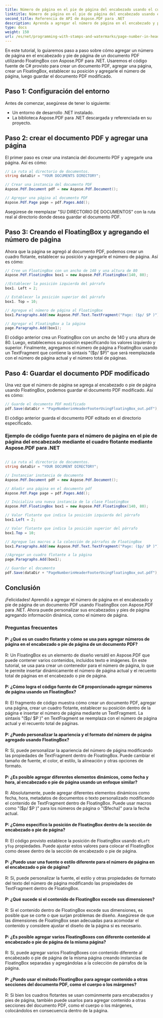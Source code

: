 ```yaml
---
title: Número de página en el pie de página del encabezado usando el cuadro flotante
linktitle: Número de página en el pie de página del encabezado usando el cuadro flotante
second_title: Referencia de API de Aspose.PDF para .NET
description: Aprenda a agregar el número de página en el encabezado y pie de página de un documento PDF con Aspose.PDF para .NET.
type: docs
weight: 150
url: /es/net/programming-with-stamps-and-watermarks/page-number-in-header-footer-using-floating-box/
---
```

En este tutorial, lo guiaremos paso a paso sobre cómo agregar un número de página en el encabezado y pie de página de un documento PDF utilizando FloatingBox con Aspose.PDF para .NET. Usaremos el código fuente de C# provisto para crear un documento PDF, agregar una página, crear un FloatingBox, establecer su posición y agregarle el número de página, luego guardar el documento PDF modificado.

## Paso 1: Configuración del entorno

Antes de comenzar, asegúrese de tener lo siguiente:

- Un entorno de desarrollo .NET instalado.
- La biblioteca Aspose.PDF para .NET descargada y referenciada en su proyecto.

## Paso 2: crear el documento PDF y agregar una página

El primer paso es crear una instancia del documento PDF y agregarle una página. Así es cómo:

```csharp
// La ruta al directorio de documentos.
string dataDir = "YOUR DOCUMENTS DIRECTORY";

// Crear una instancia del documento PDF
Aspose.Pdf.Document pdf = new Aspose.Pdf.Document();

// Agregar una página al documento PDF
Aspose.Pdf.Page page = pdf.Pages.Add();
```

Asegúrese de reemplazar "SU DIRECTORIO DE DOCUMENTOS" con la ruta real al directorio donde desea guardar el documento PDF.

## Paso 3: Creando el FloatingBox y agregando el número de página

Ahora que la página se agregó al documento PDF, podemos crear un cuadro flotante, establecer su posición y agregarle el número de página. Así es cómo:

```csharp
// Cree un FloatingBox con un ancho de 140 y una altura de 80
Aspose.Pdf.FloatingBox box1 = new Aspose.Pdf.FloatingBox(140, 80);

//Establecer la posición izquierda del párrafo
box1. Left = 2;

// Establecer la posición superior del párrafo
box1. Top = 10;

// Agregue el número de página al FloatingBox
box1.Paragraphs.Add(new Aspose.Pdf.Text.TextFragment("Page: ($p/ $P )"));

// Agregar el FloatingBox a la página
page.Paragraphs.Add(box1);
```

El código anterior crea un FloatingBox con un ancho de 140 y una altura de 80. Luego, establecemos su posición especificando los valores izquierdo y superior. Finalmente, agregamos el número de página a FloatingBox usando un TextFragment que contiene la sintaxis "($p/ $P)" que será reemplazada con el número de página actual y el número total de páginas.

## Paso 4: Guardar el documento PDF modificado

Una vez que el número de página se agrega al encabezado o pie de página usando FloatingBox, podemos guardar el documento PDF modificado. Así es cómo:

```csharp
// Guarde el documento PDF modificado
pdf.Save(dataDir + "PageNumberinHeaderFooterUsingFloatingBox_out.pdf");
```

El código anterior guarda el documento PDF editado en el directorio especificado.

### Ejemplo de código fuente para el número de página en el pie de página del encabezado mediante el cuadro flotante mediante Aspose.PDF para .NET 
```csharp

// La ruta al directorio de documentos.
string dataDir = "YOUR DOCUMENT DIRECTORY";

// Instanciar instancia de documento
Aspose.Pdf.Document pdf = new Aspose.Pdf.Document();

// Añadir una página en el documento pdf
Aspose.Pdf.Page page = pdf.Pages.Add();

// Inicializa una nueva instancia de la clase FloatingBox
Aspose.Pdf.FloatingBox box1 = new Aspose.Pdf.FloatingBox(140, 80);

// Valor flotante que indica la posición izquierda del párrafo
box1.Left = 2;

// Valor flotante que indica la posición superior del párrafo
box1.Top = 10;

// Agregue las macros a la colección de párrafos de FloatingBox
box1.Paragraphs.Add(new Aspose.Pdf.Text.TextFragment("Page: ($p/ $P )"));

//Agregar un cuadro flotante a la página
page.Paragraphs.Add(box1);

// Guardar el documento
pdf.Save(dataDir + "PageNumberinHeaderFooterUsingFloatingBox_out.pdf");

```

## Conclusión

¡Felicidades! Aprendió a agregar el número de página en el encabezado y pie de página de un documento PDF usando FloatingBox con Aspose.PDF para .NET. Ahora puede personalizar sus encabezados y pies de página agregando información dinámica, como el número de página.

### Preguntas frecuentes

#### P: ¿Qué es un cuadro flotante y cómo se usa para agregar números de página en el encabezado o pie de página de un documento PDF?

R: Un FloatingBox es un elemento de diseño versátil en Aspose.PDF que puede contener varios contenidos, incluidos texto e imágenes. En este tutorial, se usa para crear un contenedor para el número de página, lo que le permite insertar dinámicamente el número de página actual y el recuento total de páginas en el encabezado o pie de página.

#### P: ¿Cómo logra el código fuente de C# proporcionado agregar números de página usando un FloatingBox?

R: El fragmento de código muestra cómo crear un documento PDF, agregar una página, crear un cuadro flotante, establecer su posición dentro de la página e insertar el número de página mediante un TextFragment. La sintaxis "($p/ $P )" en TextFragment se reemplaza con el número de página actual y el recuento total de páginas.

#### P: ¿Puedo personalizar la apariencia y el formato del número de página agregado usando FloatingBox?

R: Sí, puede personalizar la apariencia del número de página modificando las propiedades de TextFragment dentro de FloatingBox. Puede cambiar el tamaño de fuente, el color, el estilo, la alineación y otras opciones de formato.

#### P: ¿Es posible agregar diferentes elementos dinámicos, como fecha y hora, al encabezado o pie de página usando un enfoque similar?

R: Absolutamente, puede agregar diferentes elementos dinámicos como fecha, hora, metadatos de documentos o texto personalizado modificando el contenido de TextFragment dentro de FloatingBox. Puede usar macros como "($p/ $P )" para los números de página o "($fecha)" para la fecha actual.

#### P: ¿Cómo especifico la posición de FloatingBox dentro de la sección de encabezado o pie de página?
 R: El código provisto establece la posición de FloatingBox usando el`Left` y`Top` propiedades. Puede ajustar estos valores para colocar el FloatingBox como desee dentro de la sección de encabezado o pie de página.

#### P: ¿Puedo usar una fuente o estilo diferente para el número de página en el encabezado o pie de página?

R: Sí, puede personalizar la fuente, el estilo y otras propiedades de formato del texto del número de página modificando las propiedades de TextFragment dentro de FloatingBox.

#### P: ¿Qué sucede si el contenido de FloatingBox excede sus dimensiones?

R: Si el contenido dentro de FloatingBox excede sus dimensiones, es posible que se corte o que surjan problemas de diseño. Asegúrese de que las dimensiones de FloatingBox sean adecuadas para acomodar el contenido y considere ajustar el diseño de la página si es necesario.

#### P: ¿Es posible agregar varios FloatingBoxes con diferente contenido al encabezado o pie de página de la misma página?

R: Sí, puede agregar varios FloatingBoxes con contenido diferente al encabezado o pie de página de la misma página creando instancias de FloatingBox separadas y agregándolas a la colección de párrafos de la página.

#### P: ¿Puedo usar el método FloatingBox para agregar contenido a otras secciones del documento PDF, como el cuerpo o los márgenes?

R: Si bien los cuadros flotantes se usan comúnmente para encabezados y pies de página, también puede usarlos para agregar contenido a otras secciones del documento PDF, como el cuerpo o los márgenes, colocándolos en consecuencia dentro de la página.